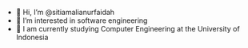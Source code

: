 - 👋 Hi, I’m @sitiamalianurfaidah
- 👀 I’m interested in software engineering
- 🌱 I am currently studying Computer Engineering at the University of Indonesia
  
<!---
sitiamalianurfaidah/sitiamalianurfaidah is a ✨ special ✨ repository because its `README.md` (this file) appears on your GitHub profile.
You can click the Preview link to take a look at your changes.
--->
